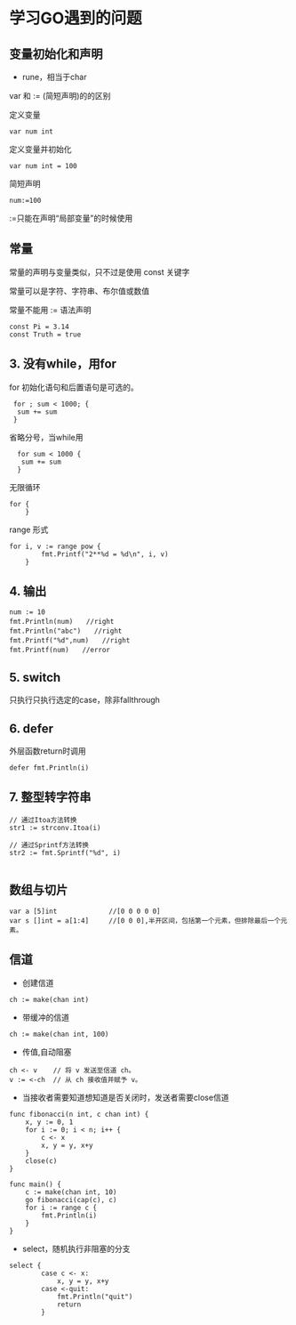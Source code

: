  # 学习GO遇到的问题

## 变量初始化和声明
- rune，相当于char

var 和 := (简短声明)的的区别


定义变量

````var num int````

定义变量并初始化

````var num int = 100````

简短声明

````num:=100````

:=只能在声明“局部变量”的时候使用


##  常量

常量的声明与变量类似，只不过是使用 const 关键字

常量可以是字符、字符串、布尔值或数值

常量不能用 := 语法声明

````
const Pi = 3.14
const Truth = true
````

## 3. 没有while，用for
for 初始化语句和后置语句是可选的。

````
 for ; sum < 1000; {
  sum += sum
 }
````
 省略分号，当while用
 
````
  for sum < 1000 {
   sum += sum
  }
````

无限循环

````
for {
	}
````

range 形式

````
for i, v := range pow {
		fmt.Printf("2**%d = %d\n", i, v)
	}
````

## 4. 输出

````
num := 10
fmt.Println(num)　　//right
fmt.Println("abc")　　//right
fmt.Printf("%d",num)　　//right
fmt.Printf(num)　　//error
````

## 5. switch

只执行只执行选定的case，除非fallthrough

## 6. defer

外层函数return时调用

````defer fmt.Println(i)````

## 7. 整型转字符串

````
// 通过Itoa方法转换
str1 := strconv.Itoa(i)

// 通过Sprintf方法转换
str2 := fmt.Sprintf("%d", i)
 
````

## 数组与切片

````
var a [5]int             //[0 0 0 0 0]
var s []int = a[1:4]     //[0 0 0],半开区间，包括第一个元素，但排除最后一个元素。

````


## 信道

- 创建信道

````
ch := make(chan int)

````

- 带缓冲的信道
````
ch := make(chan int, 100)

````

- 传值,自动阻塞


````
ch <- v    // 将 v 发送至信道 ch。
v := <-ch  // 从 ch 接收值并赋予 v。

````

- 当接收者需要知道想知道是否关闭时，发送者需要close信道
````
func fibonacci(n int, c chan int) {
	x, y := 0, 1
	for i := 0; i < n; i++ {
		c <- x
		x, y = y, x+y
	}
	close(c)
}

func main() {
	c := make(chan int, 10)
	go fibonacci(cap(c), c)
	for i := range c {
		fmt.Println(i)
	}
}

````

- select，随机执行非阻塞的分支
````
select {
		case c <- x:
			x, y = y, x+y
		case <-quit:
			fmt.Println("quit")
			return
		}

````
